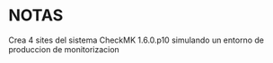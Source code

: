 # NOTAS
Crea 4 sites del sistema CheckMK 1.6.0.p10 simulando un entorno de produccion de monitorizacion

